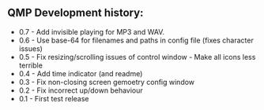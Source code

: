 ## QMP Development history:

* 0.7 - Add invisible playing for MP3 and WAV.
* 0.6 - Use base-64 for filenames and paths in config file (fixes character issues)
* 0.5 - Fix resizing/scrolling issues of control window
      - Make all icons less terrible
* 0.4 - Add time indicator (and readme)
* 0.3 - Fix non-closing screen gemoetry config window
* 0.2 - Fix incorrect up/down behaviour
* 0.1 - First test release
